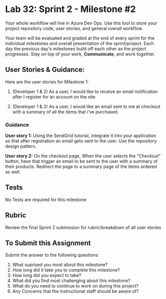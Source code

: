 # Lab 32: Sprint 2 - Milestone #2

Your whole workflow will live in Azure Dev Ops. Use this tool to store your project repository code, user stories, and general overall workflow. 

Your team will be evaluated and graded at the end of every sprint for the individual milestones and overall presentation of the sprint/project. Each day the previous day's milestones build off each other as the project progresses. Stay on top of your work, **Communicate**, and work together.

## User Stories & Guidance:

Here are the user stories for Milestone 1:

1. (Developer 1 & 2) As a user, I would like to receive an email notification after I register for an account on the site

1. (Developer 1 & 2) As a user, I would like an email sent to me at checkout with a summary of all the items that i've purchased.


### Guidance

**User story 1:** Using the SendGrid tutorial, integrate it into your application so that after registration an email gets sent to the user. Use the repository design pattern.

**User story 2:** On the checkout page, When the user selects the "Checkout" button, have that trigger an email to be sent to the user with a summary of their products. Redirect the page to a summary page of the items ordered as well.


## Tests
No Tests are required for this milestone

## Rubric
Review the final Sprint 2 submission for rubric/breakdown of all user stories

## To Submit this Assignment

Submit the answer to the following questions:
1. What suprised you most about this milestone?
1. How long did it take you to complete this milestone?
1. How long did you expect to take?
1. What did you find most challenging about this milestone?
1. What do you need to continue to work on during this project?
1. Any Concerns that the instructional staff should be aware of?